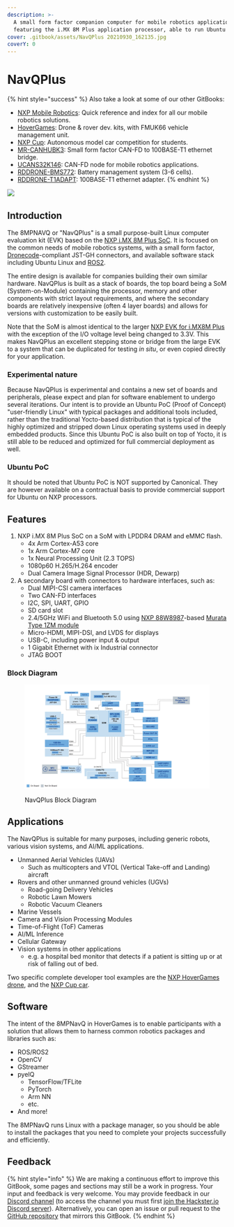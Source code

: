 ```yaml
---
description: >-
  A small form factor companion computer for mobile robotics applications,
  featuring the i.MX 8M Plus application processor, able to run Ubuntu Linux.
cover: .gitbook/assets/NavQPlus 20210930_162135.jpg
coverY: 0
---
```


# NavQPlus

{% hint style="success" %}
Also take a look at some of our other GitBooks:

* [NXP Mobile Robotics](http://localhost:5000/o/-L9GLsni4p7csCR7QCJ8/s/-M8v3AGPa-j5DtYx8zqd/): Quick reference and index for all our mobile robotics solutions.
* [HoverGames](http://localhost:5000/o/-L9GLsni4p7csCR7QCJ8/s/-L9GLtb-Tz\_XaKbQu-Al/): Drone & rover dev. kits, with FMUK66 vehicle management unit.&#x20;
* [NXP Cup](http://localhost:5000/o/-L9GLsni4p7csCR7QCJ8/s/-L9GLtaxrQtBdBRsFIJB/): Autonomous model car competition for students.
* [MR-CANHUBK3](http://localhost:5000/o/-L9GLsni4p7csCR7QCJ8/s/twBzyvivLuBKj9SMDwV9/): Small form factor CAN-FD to 100BASE-T1 ethernet bridge.
* [UCANS32K146](http://localhost:5000/o/-L9GLsni4p7csCR7QCJ8/s/-M7FJ\_hQKd8L0MNgduui/):  CAN-FD node for mobile robotics applications.
* [RDDRONE-BMS772](https://nxp.gitbook.io/rddrone-bms772/): Battery management system (3-6 cells).
* [RDDRONE-T1ADAPT](https://nxp.gitbook.io/rddrone-t1adapt): 100BASE-T1 ethernet adapter.
{% endhint %}

![](.gitbook/assets/navqplus\_image.jpg)

## Introduction

The 8MPNAVQ or "NavQPlus" is a small purpose-built Linux computer evaluation kit (EVK) based on the [NXP i.MX 8M Plus SoC](https://www.nxp.com/products/processors-and-microcontrollers/arm-processors/i-mx-applications-processors/i-mx-8-applications-processors/i-mx-8m-plus-arm-cortex-a53-machine-learning-vision-multimedia-and-industrial-iot:IMX8MPLUS). It is focused on the common needs of mobile robotics systems, with a small form factor, [Dronecode](https://www.dronecode.org/)-compliant JST-GH connectors, and available software stack including Ubuntu Linux and [ROS2](https://ros.org/).

The entire design is available for companies building their own similar hardware. NavQPlus is built as a stack of boards, the top board being a SoM (System-on-Module) containing the processor, memory and other components with strict layout requirements, and where the secondary boards are relatively inexpensive (often 4 layer boards) and allows for versions with customization to be easily built.

Note that the SoM is almost identical to the larger [NXP EVK for i.MX8M Plus](https://www.nxp.com/design/development-boards/i-mx-evaluation-and-development-boards/evaluation-kit-for-the-i-mx-8m-plus-applications-processor:8MPLUSLPD4-EVK) with the exception of the I/O voltage level being changed to 3.3V. This makes NavQPlus an excellent stepping stone or bridge from the large EVK to a system that can be duplicated for testing _in situ_, or even copied directly for your application.

### Experimental nature

Because NavQPlus is experimental and contains a new set of boards and peripherals, please expect and plan for software enablement to undergo several iterations. Our intent is to provide an Ubuntu PoC (Proof of Concept) "user-friendly Linux" with typical packages and additional tools included, rather than the traditional Yocto-based distribution that is typical of the highly optimized and stripped down Linux operating systems used in deeply embedded products. Since this Ubuntu PoC is also built on top of Yocto, it is still able to be reduced and optimized for full commercial deployment as well.

### Ubuntu PoC

It should be noted that Ubuntu PoC is NOT supported by Canonical. They are however available on a contractual basis to provide commercial support for Ubuntu on NXP processors.

## Features

1. NXP i.MX 8M Plus SoC on a SoM with LPDDR4 DRAM and eMMC flash.
   * 4x Arm Cortex-A53 core
   * 1x Arm Cortex-M7 core
   * 1x Neural Processing Unit (2.3 TOPS)
   * 1080p60 H.265/H.264 encoder
   * Dual Camera Image Signal Processor (HDR, Dewarp)
2. A secondary board with connectors to hardware interfaces, such as:
   * Dual MIPI-CSI camera interfaces
   * Two CAN-FD interfaces
   * I2C, SPI, UART, GPIO
   * SD card slot
   * 2.4/5GHz WiFi and Bluetooth 5.0 using [NXP 88W8987](https://www.nxp.com/products/wireless/wi-fi-plus-bluetooth-plus-802-15-4/2-4-5-ghz-dual-band-1x1-wi-fi-5-802-11ac-plus-bluetooth-5-2-solution:88W8987)-based [Murata Type 1ZM module](https://www.murata.com/products/connectivitymodule/wi-fi-bluetooth/overview/lineup/type1zm)
   * Micro-HDMI, MIPI-DSI, and LVDS for displays
   * USB-C, including power input & output
   * 1 Gigabit Ethernet with ix Industrial connector
   * JTAG BOOT

### Block Diagram

<figure><img src=".gitbook/assets/1279000-CS_Nav Q Plus_BD_2048x1152_blue.jpg" alt=""><figcaption><p>NavQPlus Block Diagram</p></figcaption></figure>

## Applications

The NavQPlus is suitable for many purposes, including generic robots, various vision systems, and AI/ML applications.

* Unmanned Aerial Vehicles (UAVs)
  * Such as multicopters and VTOL (Vertical Take-off and Landing) aircraft
* Rovers and other unmanned ground vehicles (UGVs)
  * Road-going Delivery Vehicles
  * Robotic Lawn Mowers
  * Robotic Vacuum Cleaners
* Marine Vessels
* Camera and Vision Processing Modules
* Time-of-Flight (ToF) Cameras
* AI/ML Inference
* Cellular Gateway
* Vision systems in other applications
  * e.g. a hospital bed monitor that detects if a patient is sitting up or at risk of falling out of bed.

Two specific complete developer tool examples are the [NXP HoverGames drone](http://localhost:5000/o/-L9GLsni4p7csCR7QCJ8/s/-L9GLtb-Tz\_XaKbQu-Al/), and the [NXP Cup car](http://localhost:5000/o/-L9GLsni4p7csCR7QCJ8/s/-L9GLtaxrQtBdBRsFIJB/).

## Software

The intent of the 8MPNavQ in HoverGames is to enable participants with a solution that allows them to harness common robotics packages and libraries such as:

* ROS/ROS2
* OpenCV
* GStreamer
* pyeIQ
  * TensorFlow/TFLite
  * PyTorch
  * Arm NN
  * etc.
* And more!

The 8MPNavQ runs Linux with a package manager, so you should be able to install the packages that you need to complete your projects successfully and efficiently.

## Feedback

{% hint style="info" %}
We are making a continuous effort to improve this GitBook, some pages and sections may still be a work in progress. Your input and feedback is very welcome. You may provide feedback in our [Discord channel](https://discord.com/channels/1014291298812960913/1027691375770218638) (to access the channel you must first [join the Hackster.io Discord server](https://discord.gg/g6aSSak9NV)). Alternatively, you can open an issue or pull request to the [GitHub repository](https://github.com/NXPHoverGames/GitBook-NavQPlus) that mirrors this GitBook.
{% endhint %}
